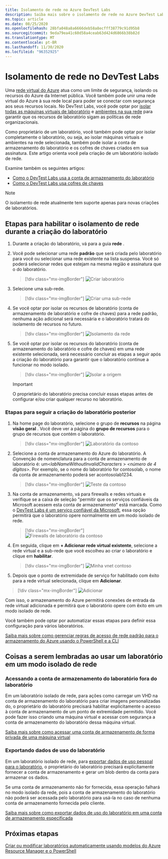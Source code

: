 ```yaml
---
title: Isolamento de rede no Azure DevTest Labs
description: Saiba mais sobre o isolamento de rede no Azure DevTest Labs.
ms.topic: article
ms.date: 08/25/2020
ms.openlocfilehash: 28bfa048a8a6666deb58a8ecfff38779c91d95b8
ms.sourcegitcommit: 9eda79ea41c60d58a4ceab63d424d6866b38b82d
ms.translationtype: MT
ms.contentlocale: pt-BR
ms.lasthandoff: 11/30/2020
ms.locfileid: "96352925"
---
```

# <a name="network-isolation-in-devtest-labs"></a>Isolamento de rede no DevTest Labs

Uma [rede virtual do Azure](../virtual-network/virtual-networks-overview.md) atua como um limite de segurança, isolando os recursos do Azure da Internet pública. Você também pode unir uma rede virtual do Azure à sua rede local para poder se conectar com segurança aos seus recursos locais. No DevTest Labs, você pode optar por [isolar todas as máquinas virtuais de laboratório](devtest-lab-configure-vnet.md) e [ambientes na sua rede](connect-environment-lab-virtual-network.md) para garantir que os recursos de laboratório sigam as políticas de rede organizacionais. 

Como proprietário de um laboratório, você também pode optar por isolar completamente o laboratório, ou seja, ao isolar máquinas virtuais e ambientes na rede selecionada, também pode isolar a conta de armazenamento do laboratório e os cofres de chaves criados em sua assinatura. Este artigo orienta você pela criação de um laboratório isolado de rede. 

Examine também os seguintes artigos:

- [Como o DevTest Labs usa a conta de armazenamento do laboratório](encrypt-storage.md)
- [Como o DevTest Labs usa cofres de chaves](devtest-lab-store-secrets-in-key-vault.md)
 
> [!NOTE]
> O isolamento de rede atualmente tem suporte apenas para novas criações de laboratórios.

## <a name="steps-to-enable-network-isolation-during-lab-creation"></a>Etapas para habilitar o isolamento de rede durante a criação do laboratório

1. Durante a criação do laboratório, vá para a guia **rede** .
1. Você pode selecionar uma rede **padrão** que será criada pelo laboratório para você ou selecionar uma rede existente na lista suspensa. Você só poderá selecionar redes que estejam na mesma região e assinatura que o do laboratório. 

    > [!div class="mx-imgBorder"]
    > ![Criar laboratório](./media/network-isolation/create-lab.png)
1. Selecione uma sub-rede.

    > [!div class="mx-imgBorder"]
    > ![Criar uma sub-rede](./media/network-isolation/create-lab-subnet.png)
1. Se você optar por isolar os recursos de laboratório (conta de armazenamento de laboratório e cofre de chaves) para a rede padrão, nenhuma ação adicional será necessária e o laboratório tratará do isolamento de recursos no futuro.
 
    > [!div class="mx-imgBorder"]
    > ![Isolamento da rede](./media/network-isolation/isolate-lab-resources.png)
1. Se você optar por isolar os recursos do laboratório (conta de armazenamento do laboratório e cofre de chaves) em uma rede existente selecionada, será necessário concluir as etapas a seguir após a criação do laboratório para garantir que o laboratório continue a funcionar no modo isolado. 
 
    > [!div class="mx-imgBorder"]
    > ![Isolar a origem](./media/network-isolation/isolate-my-vnet.png)

    > [!IMPORTANT]
    > O proprietário do laboratório precisa concluir essas etapas antes de configurar e/ou criar qualquer recurso no laboratório.

### <a name="steps-to-follow-post-lab-creation"></a>Etapas para seguir a criação do laboratório posterior

1. Na home page do laboratório, selecione o grupo de **recursos** na página **visão geral** . Você deve ver a página do **grupo de recursos** para o grupo de recursos que contém o laboratório. 
 
   > [!div class="mx-imgBorder"]
   > ![Laboratório da contoso](./media/network-isolation/contoso-lab.png)
1. Selecione a conta de armazenamento do Azure do laboratório. A Convenção de nomenclatura para a conta de armazenamento de laboratório é: um<*labNameWithoutInvalidCharacters* > *<número de 4 dígitos*>. Por exemplo, se o nome do laboratório for contosolab, o nome da conta de armazenamento poderá ser acontosolab1234.
 
   > [!div class="mx-imgBorder"]
   > ![Teste da contoso](./media/network-isolation/contoso-test.png)
1. Na conta de armazenamento, vá para firewalls e redes virtuais e verifique se a caixa de seleção "permitir que os serviços confiáveis da Microsoft acessem esta conta de armazenamento" está marcada. Como o [DevTest Labs é um serviço confiável da Microsoft](../storage/common/storage-network-security.md#trusted-microsoft-services), essa opção permitirá que o laboratório opere normalmente em um modo isolado de rede. 

   > [!div class="mx-imgBorder"]
   > ![Firewalls de laboratório da contoso](./media/network-isolation/contoso-lab-firewalls-vnets.png)
1. Em seguida, clique em **+ Adicionar rede virtual existente**, selecione a rede virtual e a sub-rede que você escolheu ao criar o laboratório e clique em **habilitar**. 

   > [!div class="mx-imgBorder"]
   > ![Minha vnet contoso](./media/network-isolation/contoso-lab-my-vnet.png)
5.  Depois que o ponto de extremidade de serviço for habilitado com êxito para a rede virtual selecionada, clique em **Adicionar**. 

   > [!div class="mx-imgBorder"]
   > ![Adicionar](./media/network-isolation/contoso-firewall-add.png)
 
Com isso, o armazenamento do Azure permitirá conexões de entrada da rede virtual adicionada e permitirá que o laboratório opere com êxito em um modo isolado de rede. 

Você também pode optar por automatizar essas etapas para definir essa configuração para vários laboratórios. 

[Saiba mais sobre como gerenciar regras de acesso de rede padrão para o armazenamento do Azure usando o PowerShell e a CLI](../storage/common/storage-network-security.md?toc=%2fazure%2fvirtual-network%2ftoc.json#powershell)

## <a name="things-to-remember-while-using-a-lab-in-a-network-isolated-mode"></a>Coisas a serem lembradas ao usar um laboratório em um modo isolado de rede

### <a name="accessing-labs-storage-account-outside-the-lab"></a>Acessando a conta de armazenamento do laboratório fora do laboratório 

Em um laboratório isolado de rede, para ações como carregar um VHD na conta de armazenamento do laboratório para criar imagens personalizadas do, o proprietário do laboratório precisará habilitar explicitamente o acesso à conta de armazenamento de um ponto de extremidade permitido. Você pode fazer isso criando uma máquina virtual e acessar com segurança a conta de armazenamento do laboratório dessa máquina virtual. 

[Saiba mais sobre como acessar uma conta de armazenamento de forma privada de uma máquina virtual](../private-link/tutorial-private-endpoint-storage-portal.md)

### <a name="exporting-usage-data-from-the-lab"></a>Exportando dados de uso do laboratório 

Em um laboratório isolado de rede, para [exportar dados de uso pessoal para o laboratório](personal-data-delete-export.md), o proprietário do laboratório precisará explicitamente fornecer a conta de armazenamento e gerar um blob dentro da conta para armazenar os dados. 

Se uma conta de armazenamento não for fornecida, essa operação falhará no modo isolado da rede, pois a conta de armazenamento do laboratório não poderá ser acessada pelo laboratório para usá-la no caso de nenhuma conta de armazenamento fornecida pelo cliente. 

[Saiba mais sobre como exportar dados de uso do laboratório em uma conta de armazenamento especificada](personal-data-delete-export.md#azure-powershell)

## <a name="next-steps"></a>Próximas etapas

[Criar ou modificar laboratórios automaticamente usando modelos do Azure Resource Manager e o PowerShell](devtest-lab-use-arm-and-powershell-for-lab-resources.md)